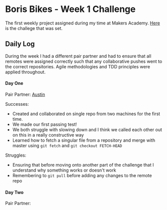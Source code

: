 # Boris Bikes - Week 1 Challenge

The first weekly project assigned during my time at Makers Academy. [Here](https://github.com/makersacademy/course/blob/master/boris_bikes/0_challenge_map.md) is the challege that was set. 

## Daily Log

During the week I had a different pair partner and had to ensure that all remotes were assigned correctly such that any collaborative pushes went to the correct repositories. Agile methodologies and TDD principles were applied throughout.

#### Day One

Pair Partner: [Austin](https://github.com/andyrow123)

Successes: 
- Created and collaborated on single repo from two machines for the first time.
- We made our first passing test!
- We both struggle with slowing down and I think we called each other out on this in a really constructive way
- Learned how to fetch a singular file from a repository and merge with master using `git fetch` and `git checkout FETCH-HEAD`

Struggles:
- Ensuring that before moving onto another part of the challenge that I understand why something works or doesn't work
- Remembering to `git pull` before adding any changes to the remote repo

#### Day Two

Pair Partner:

